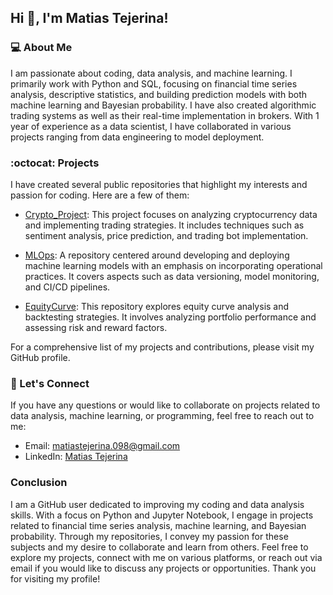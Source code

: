 ## Hi 👋, I'm Matias Tejerina!

### :computer: About Me

I am passionate about coding, data analysis, and machine learning. I primarily work with Python and SQL, focusing on financial time series analysis, descriptive statistics, and building prediction models with both machine learning and Bayesian probability. I have also created algorithmic trading systems as well as their real-time implementation in brokers. With 1 year of experience as a data scientist, I have collaborated in various projects ranging from data engineering to model deployment.

### :octocat: Projects

I have created several public repositories that highlight my interests and passion for coding. Here are a few of them:

- [Crypto_Project](https://github.com/matiastca/Crypto_Project): This project focuses on analyzing cryptocurrency data and implementing trading strategies. It includes techniques such as sentiment analysis, price prediction, and trading bot implementation.

- [MLOps](https://github.com/matiastca/MLOps): A repository centered around developing and deploying machine learning models with an emphasis on incorporating operational practices. It covers aspects such as data versioning, model monitoring, and CI/CD pipelines.

- [EquityCurve](https://github.com/matiastca/EquityCurve): This repository explores equity curve analysis and backtesting strategies. It involves analyzing portfolio performance and assessing risk and reward factors.

For a comprehensive list of my projects and contributions, please visit my GitHub profile.

### :email: Let's Connect

If you have any questions or would like to collaborate on projects related to data analysis, machine learning, or programming, feel free to reach out to me:

- Email: matiastejerina.098@gmail.com
- LinkedIn: [Matias Tejerina](https://www.linkedin.com/in/juan-matias-tejerina-calalanis-a09575274/)

### Conclusion

I am a GitHub user dedicated to improving my coding and data analysis skills. With a focus on Python and Jupyter Notebook, I engage in projects related to financial time series analysis, machine learning, and Bayesian probability. Through my repositories, I convey my passion for these subjects and my desire to collaborate and learn from others. Feel free to explore my projects, connect with me on various platforms, or reach out via email if you would like to discuss any projects or opportunities. Thank you for visiting my profile!


<!---
MatiTejerina/MatiTejerina is a ✨ special ✨ repository because its `README.md` (this file) appears on your GitHub profile.
You can click the Preview link to take a look at your changes.
--->
